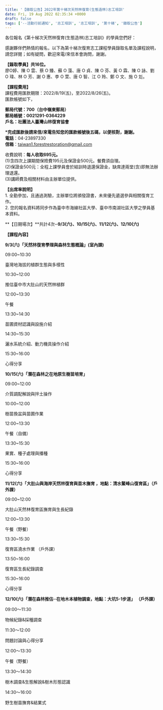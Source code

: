 ```yaml
---
title: '【錄取公告】2022年第十梯次天然林復育(生態造林)志工培訓'
date: Fri, 19 Aug 2022 02:35:34 +0000
draft: false
tags: ['--活動行前通知', '志工培訓', '志工培訓', '第十梯', '錄取公告']
---
```


各位報名《第十梯次天然林復育(生態造林)志工培訓》的學員您們好：

感謝夥伴們熱情的報名，以下為第十梯次復育志工課程學員錄取名單及課程說明，請您詳閱；如有疑問，歡迎來電/來信本會詢問，謝謝。

**【錄取學員】共16位。**  
廖O婷、陳 O 雲、蔡 O 臻、蘇 O 藻、唐 O 貞、陳 O 芬、黃 O 霖、陳 O 詠、劉 O 瑋、林 O 芳、謝 O 惠、李 O 萱、唐 O 智、江 O 玲、鄭 O 文、施 O 彣。

**【課程費用】**  
課程費用匯款期限：2022/8/19(五)，至2022/8/26(五)。  
匯款帳號如下，  
  
**郵局代號：700（台中嶺東郵局）  
郵局帳號：0021291-0364229  
戶名：社團法人臺灣山林復育協會**

**\*完成匯款後請來信/來電告知您的匯款帳號後五碼，以便核對，謝謝。**  
**電話**：04-23897330  
**信箱**：taiwan1.forestrestoration@gmail.com

  
收費說明：**每人收取695元。**  
(1)含四次上課期間保險費195元及保證金500元。餐費須自理。  
(2)保證金500元：全程上課學員會於結訓時退還保證金，缺席達兩堂(含)即無法辦理退還。  
(3)講師費及相關材料由主辦單位提供。

**【出席率說明】**  
1\. 全勤參加，且通過測驗，主辦單位將頒發證書，未來優先遴選參與相關復育工作。  
2\. 您的報名資料將同步作為臺中市海線社區大學、臺中市南湖社區大學之學員基本資料。

**【日期場次】**共計4次─**9/3(六)、10/15(六)、11/12(六)、12/10(六)**

**【課程內容】**

**9/3(六)「天然林復育學理與森林生態概論」(室內課)**

09:00~10:30

臺灣地海拔的植群生態與多樣性

10:30~12:00

推估臺中市大肚山的天然林植群

12:00~13:30

午餐

13:30~14:30

苗圃資材認識與設施介紹

14:30~15:30

灑水系統介紹、動力機具操作介紹

15:30~16:00

心得分享

**10/15(六)「潛在森林之在地原生樹苗培育」**

09:00~12:00

介質調配解說與拌土操作

10:00~12:00

樹苗換盆與苗圃作業

12:00~13:30

午餐（自備）

13:30~15:30

果實、種子處理與播種

15:30~16:00

心得分享

**11/12(六)「大肚山與海岸天然林復育與苗木撫育 ，地點：清水鰲峰山復育區」（戶外課）**

09:00~12:00

大肚山天然林復育區撫育與生長紀錄

12:00~13:30

午餐（野餐）

13:30~15:30

復育區澆水作業 （戶外課）

13:50~16:00

復育區生長紀錄調查

15:30~16:00

心得分享

**12/10(六)「潛在森林推估─在地木本植物調查，地點：大坑5-1步道」 （戶外課）**

09:00～11:30

物候紀錄&採種調查

11:30～12:00

問題討論與心得分享

12:00～13:30

午餐（野餐）

13:30～14:30

樹木調查&生態解說&樹木形態認識

14:30～16:00

野生樹苗撫育&結業式